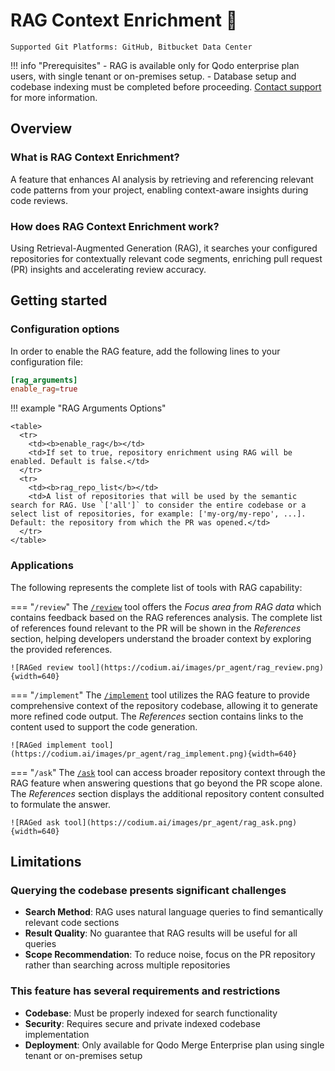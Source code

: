 # RAG Context Enrichment 💎

`Supported Git Platforms: GitHub, Bitbucket Data Center`

!!! info "Prerequisites"
    - RAG is available only for Qodo enterprise plan users, with single tenant or on-premises setup.
    - Database setup and codebase indexing must be completed before proceeding. [Contact support](https://www.qodo.ai/contact/) for more information.

## Overview

### What is RAG Context Enrichment?

A feature that enhances AI analysis by retrieving and referencing relevant code patterns from your project, enabling context-aware insights during code reviews.

### How does RAG Context Enrichment work?

Using Retrieval-Augmented Generation (RAG), it searches your configured repositories for contextually relevant code segments, enriching pull request (PR) insights and accelerating review accuracy.

## Getting started

### Configuration options

In order to enable the RAG feature, add the following lines to your configuration file:

```toml
[rag_arguments]
enable_rag=true
```

!!! example "RAG Arguments Options"

    <table>
      <tr>
        <td><b>enable_rag</b></td>
        <td>If set to true, repository enrichment using RAG will be enabled. Default is false.</td>
      </tr>
      <tr>
        <td><b>rag_repo_list</b></td>
        <td>A list of repositories that will be used by the semantic search for RAG. Use `['all']` to consider the entire codebase or a select list of repositories, for example: ['my-org/my-repo', ...]. Default: the repository from which the PR was opened.</td>
      </tr>
    </table>

### Applications

The following represents the complete list of tools with RAG capability:

=== "`/review`"
    The [`/review`](https://qodo-merge-docs.qodo.ai/tools/review/) tool offers the _Focus area from RAG data_ which contains feedback based on the RAG references analysis.
    The complete list of references found relevant to the PR will be shown in the _References_ section, helping developers understand the broader context by exploring the provided references.

    ![RAGed review tool](https://codium.ai/images/pr_agent/rag_review.png){width=640}

=== "`/implement`"
    The [`/implement`](https://qodo-merge-docs.qodo.ai/tools/implement/) tool utilizes the RAG feature to provide comprehensive context of the repository codebase, allowing it to generate more refined code output.
    The _References_ section contains links to the content used to support the code generation.

    ![RAGed implement tool](https://codium.ai/images/pr_agent/rag_implement.png){width=640}

=== "`/ask`"
    The [`/ask`](https://qodo-merge-docs.qodo.ai/tools/ask/) tool can access broader repository context through the RAG feature when answering questions that go beyond the PR scope alone.
    The _References_ section displays the additional repository content consulted to formulate the answer.

    ![RAGed ask tool](https://codium.ai/images/pr_agent/rag_ask.png){width=640}

## Limitations

### Querying the codebase presents significant challenges

- **Search Method**: RAG uses natural language queries to find semantically relevant code sections
- **Result Quality**: No guarantee that RAG results will be useful for all queries
- **Scope Recommendation**: To reduce noise, focus on the PR repository rather than searching across multiple repositories

### This feature has several requirements and restrictions

- **Codebase**: Must be properly indexed for search functionality
- **Security**: Requires secure and private indexed codebase implementation
- **Deployment**: Only available for Qodo Merge Enterprise plan using single tenant or on-premises setup
